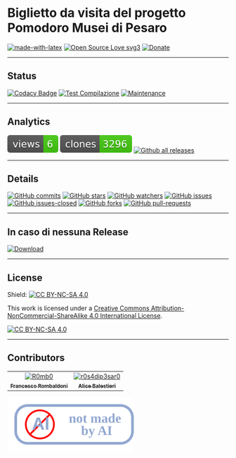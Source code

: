 # Biglietto da visita del progetto Pomodoro Musei di Pesaro

[![made-with-latex](https://img.shields.io/badge/Made%20with-LaTeX-1f425f.svg)](https://www.latex-project.org/)
[![Open Source Love svg3](https://badges.frapsoft.com/os/v3/open-source.svg?v=103)](https://github.com/Pomodoro-Musei-di-Pesaro/Pomodoro-Musei-di-Pesaro-business-card)
[![Donate](https://img.shields.io/badge/PayPal-Donate%20to%20Author-blue.svg)](http://paypal.me/R0mb0)

---

## Status

[![Codacy Badge](https://app.codacy.com/project/badge/Grade/43814852b37545d0b4ef8b9cabeb644e)](https://app.codacy.com/gh/Pomodoro-Musei-di-Pesaro/Pomodoro-Musei-di-Pesaro-business-card/dashboard?utm_source=gh&utm_medium=referral&utm_content=&utm_campaign=Badge_grade)
[![Test Compilazione](https://github.com/Pomodoro-Musei-di-Pesaro/Pomodoro-Musei-di-Pesaro-business-card/actions/workflows/LaTeX_Action.yml/badge.svg)](https://github.com/Pomodoro-Musei-di-Pesaro/Pomodoro-Musei-di-Pesaro-business-card/actions/workflows/LaTeX_Action.yml)
[![Maintenance](https://img.shields.io/badge/Maintained%3F-yes-green.svg)](https://github.com/Pomodoro-Musei-di-Pesaro/Pomodoro-Musei-di-Pesaro-business-card)

---

## Analytics

[![views](https://raw.githubusercontent.com/Pomodoro-Musei-di-Pesaro/Pomodoro-Musei-di-Pesaro-business-card/traffic/traffic-Pomodoro-Musei-di-Pesaro-business-card/views.svg)](https://github.com/Pomodoro-Musei-di-Pesaro/Pomodoro-Musei-di-Pesaro-business-card)
[![clones](https://raw.githubusercontent.com/Pomodoro-Musei-di-Pesaro/Pomodoro-Musei-di-Pesaro-business-card/traffic/traffic-Pomodoro-Musei-di-Pesaro-business-card/clones.svg)](https://github.com/Pomodoro-Musei-di-Pesaro/Pomodoro-Musei-di-Pesaro-business-card)
[![Github all releases](https://img.shields.io/github/downloads/Pomodoro-Musei-di-Pesaro/Pomodoro-Musei-di-Pesaro-business-card/total.svg)](https://GitHub.com/Pomodoro-Musei-di-Pesaro/Pomodoro-Musei-di-Pesaro-business-card/releases/)

---

## Details

[![GitHub commits](https://badgen.net/github/commits/Pomodoro-Musei-di-Pesaro/Pomodoro-Musei-di-Pesaro-business-card)](https://GitHub.com/Pomodoro-Musei-di-Pesaro/Pomodoro-Musei-di-Pesaro-business-card/commit/)
[![GitHub stars](https://badgen.net/github/stars/Pomodoro-Musei-di-Pesaro/Pomodoro-Musei-di-Pesaro-business-card)](https://GitHub.com/Pomodoro-Musei-di-Pesaro/Pomodoro-Musei-di-Pesaro-business-card/stargazers/)
[![GitHub watchers](https://img.shields.io/github/watchers/Pomodoro-Musei-di-Pesaro/Pomodoro-Musei-di-Pesaro-business-card?color=blue)](https://github.com/Pomodoro-Musei-di-Pesaro/Pomodoro-Musei-di-Pesaro-business-card/watchers)
[![GitHub issues](https://img.shields.io/github/issues/Pomodoro-Musei-di-Pesaro/Pomodoro-Musei-di-Pesaro-business-card.svg)](https://GitHub.com/Pomodoro-Musei-di-Pesaro/Pomodoro-Musei-di-Pesaro-business-card/issues/)
[![GitHub issues-closed](https://img.shields.io/github/issues-closed/Pomodoro-Musei-di-Pesaro/Pomodoro-Musei-di-Pesaro-business-card.svg)](https://GitHub.com/Pomodoro-Musei-di-Pesaro/Pomodoro-Musei-di-Pesaro-business-card/issues?q=is%3Aissue+is%3Aclosed)
[![GitHub forks](https://badgen.net/github/forks/Pomodoro-Musei-di-Pesaro/Pomodoro-Musei-di-Pesaro-business-card/)](https://GitHub.com/Pomodoro-Musei-di-Pesaro/Pomodoro-Musei-di-Pesaro-business-card/network/)
[![GitHub pull-requests](https://img.shields.io/github/issues-pr/Pomodoro-Musei-di-Pesaro/Pomodoro-Musei-di-Pesaro-business-card.svg)](https://GitHub.com/Pomodoro-Musei-di-Pesaro/Pomodoro-Musei-di-Pesaro-business-card/pull/)

---

## In caso di nessuna Release

[![Download](https://custom-icon-badges.demolab.com/badge/-Scarica%20il%20documento%20dimostrativo-blue?style=for-the-badge&logo=download&logoColor=white "Documenti")](https://nightly.link/Pomodoro-Musei-di-Pesaro/Pomodoro-Musei-di-Pesaro-business-card/workflows/LaTeX_Action/main/Biglietto_da_visita.zip)

---

## License

Shield: [![CC BY-NC-SA 4.0][cc-by-nc-sa-shield]][cc-by-nc-sa]

This work is licensed under a
[Creative Commons Attribution-NonCommercial-ShareAlike 4.0 International License][cc-by-nc-sa].

[![CC BY-NC-SA 4.0][cc-by-nc-sa-image]][cc-by-nc-sa]

[cc-by-nc-sa]: http://creativecommons.org/licenses/by-nc-sa/4.0/
[cc-by-nc-sa-image]: https://licensebuttons.net/l/by-nc-sa/4.0/88x31.png
[cc-by-nc-sa-shield]: https://img.shields.io/badge/License-CC%20BY--NC--SA%204.0-lightgrey.svg

---

## Contributors

<!-- readme: collaborators,contributors -start -->
<table>
	<tbody>
		<tr>
            <td align="center">
                <a href="https://github.com/R0mb0">
                    <img src="https://avatars.githubusercontent.com/u/72658034?v=4" width="100;" alt="R0mb0"/>
                    <br />
                    <sub><b>Francesco Rombaldoni</b></sub>
                </a>
            </td>
            <td align="center">
                <a href="https://github.com/r0s4dip3sar0">
                    <img src="https://avatars.githubusercontent.com/u/130976709?v=4" width="100;" alt="r0s4dip3sar0"/>
                    <br />
                    <sub><b>Alice Balestieri</b></sub>
                </a>
            </td>
		</tr>
	<tbody>
</table>
<!-- readme: collaborators,contributors -end -->

  <picture>
    <source media="(prefers-color-scheme: dark)"srcset="https://github.com/R0mb0/Not_made_by_AI/blob/main/Badge/SVG/NotMadeByAIDark.svg">
    <source media="(prefers-color-scheme: light)"srcset="https://github.com/R0mb0/Not_made_by_AI/blob/main/Badge/SVG/NotMadeByAILight.svg">
    <img alt="Not made by AI" src="https://github.com/R0mb0/Not_made_by_AI/blob/main/Badge/SVG/NotMadeByAIDefault.svg">
  </picture>
